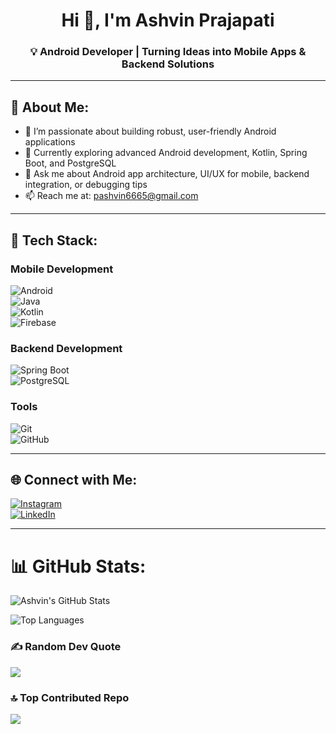 <h1 align="center">Hi 👋, I'm Ashvin Prajapati</h1>
<h3 align="center">💡 Android Developer | Turning Ideas into Mobile Apps & Backend Solutions</h3>

---

## 👤 About Me:

- 🔭 I’m passionate about building robust, user-friendly Android applications  
- 🌱 Currently exploring advanced Android development, Kotlin, Spring Boot, and PostgreSQL  
- 💬 Ask me about Android app architecture, UI/UX for mobile, backend integration, or debugging tips  
- 📫 Reach me at: [pashvin6665@gmail.com](mailto:pashvin6665@gmail.com)  

---

## 🔧 Tech Stack:

### **Mobile Development**
![Android](https://img.shields.io/badge/Android-3DDC84?style=for-the-badge&logo=android&logoColor=white)  
![Java](https://img.shields.io/badge/Java-%23ED8B00.svg?style=for-the-badge&logo=openjdk&logoColor=white)  
![Kotlin](https://img.shields.io/badge/Kotlin-7F52FF.svg?style=for-the-badge&logo=kotlin&logoColor=white)  
![Firebase](https://img.shields.io/badge/Firebase-FFCA28.svg?style=for-the-badge&logo=firebase&logoColor=white)  

### **Backend Development**
![Spring Boot](https://img.shields.io/badge/Spring%20Boot-6DB33F?style=for-the-badge&logo=springboot&logoColor=white)  
![PostgreSQL](https://img.shields.io/badge/PostgreSQL-316192?style=for-the-badge&logo=postgresql&logoColor=white)  

### **Tools**
![Git](https://img.shields.io/badge/Git-F05032?style=for-the-badge&logo=git&logoColor=white)  
![GitHub](https://img.shields.io/badge/GitHub-181717?style=for-the-badge&logo=github&logoColor=white)  

---

## 🌐 Connect with Me:

[![Instagram](https://img.shields.io/badge/Instagram-%23E4405F.svg?style=for-the-badge&logo=instagram&logoColor=white)](https://instagram.com/ashvinprajapati434_)  
[![LinkedIn](https://img.shields.io/badge/LinkedIn-%230077B5.svg?style=for-the-badge&logo=linkedin&logoColor=white)](https://www.linkedin.com/in/prajapati-ashvin434/)  

---

# 📊 GitHub Stats:
![Ashvin's GitHub Stats](https://github-readme-stats.vercel.app/api?username=Ashvin424&show_icons=true&theme=dark&count_private=true)

![Top Languages](https://github-readme-stats.vercel.app/api/top-langs/?username=Ashvin424&layout=compact&theme=dark)


### ✍️ Random Dev Quote
![](https://quotes-github-readme.vercel.app/api?type=horizontal&theme=radical)

### 🔝 Top Contributed Repo
![](https://github-contributor-stats.vercel.app/api?username=Ashvin424&limit=5&theme=dark&combine_all_yearly_contributions=true)

<!-- Proudly created with GPRM ( https://gprm.itsvg.in ) -->
